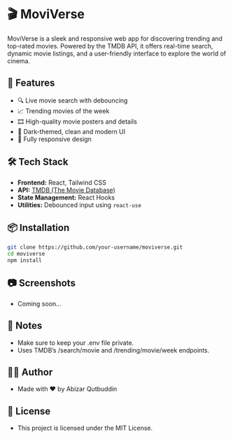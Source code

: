 # 🎬 MoviVerse

MoviVerse is a sleek and responsive web app for discovering trending and top-rated movies. Powered by the TMDB API, it offers real-time search, dynamic movie listings, and a user-friendly interface to explore the world of cinema.

## 🚀 Features

- 🔍 Live movie search with debouncing
- 📈 Trending movies of the week
- 🎞️ High-quality movie posters and details
- 🌙 Dark-themed, clean and modern UI
- 📱 Fully responsive design

## 🛠️ Tech Stack

- **Frontend:** React, Tailwind CSS
- **API:** [TMDB (The Movie Database)](https://www.themoviedb.org/)
- **State Management:** React Hooks
- **Utilities:** Debounced input using `react-use`

## 📦 Installation

```bash
git clone https://github.com/your-username/moviverse.git
cd moviverse
npm install
```

## 📷 Screenshots
- Coming soon...

## 📌 Notes
- Make sure to keep your .env file private.
- Uses TMDB’s /search/movie and /trending/movie/week endpoints.

## 🧑‍💻 Author
- Made with ❤️ by Abizar Qutbuddin

## 📄 License
- This project is licensed under the MIT License.
